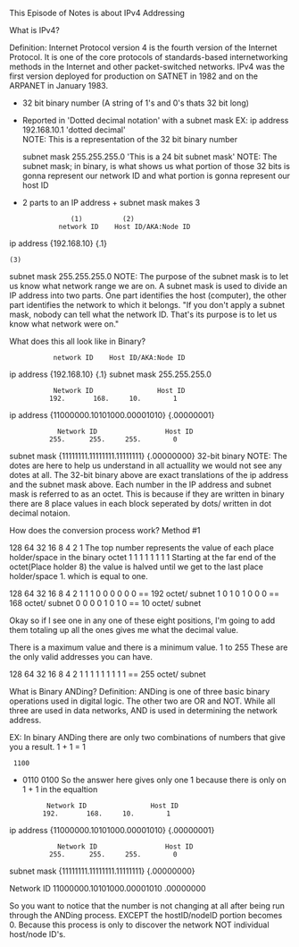 This Episode of Notes is about IPv4 Addressing

What is IPv4?

Definition:
Internet Protocol version 4 is the fourth version of the Internet Protocol. It is one of the core protocols of standards-based internetworking methods in the Internet and other packet-switched networks. IPv4 was the first version deployed for production on SATNET in 1982 and on the ARPANET in January 1983.

- 32 bit binary number (A string of 1's and 0's thats 32 bit long)

- Reported in 'Dotted decimal notation' with a subnet mask
EX:
    ip address    192.168.10.1  'dotted decimal'  
    NOTE: 
    This is a representation of the 32 bit binary number
    
    subnet mask   255.255.255.0  'This is a 24 bit subnet mask'
    NOTE: 
    The subnet mask; in binary, is what shows us what portion of those 32 bits is gonna represent our network ID and what portion is gonna represent our host ID

- 2 parts to an IP address + subnet mask makes 3

                  (1)          (2)
               network ID    Host ID/AKA:Node ID
ip address    {192.168.10}    {.1}


    (3)
subnet mask   255.255.255.0
NOTE:
The purpose of the subnet mask is to let us know what network range we are on. A subnet mask is used to divide an IP address into two parts. One part identifies the host (computer), the other part identifies the network to which it belongs. "If you don't apply a subnet mask, nobody can tell what the network ID. That's its purpose is to let us know what network were on."

What does this all look like in Binary?

               network ID    Host ID/AKA:Node ID
ip address    {192.168.10}    {.1}
subnet mask   255.255.255.0


               Network ID                Host ID
              192.       168.     10.        1 
ip address  {11000000.10101000.00001010} {.00000001}

                Network ID                 Host ID
              255.      255.     255.        0
subnet mask {11111111.11111111.11111111} {.00000000}
              32-bit binary 
NOTE: The dotes are here to help us understand in all actuallity we would not see any dotes at all. The 32-bit binary above are exact translations of the ip address and the subnet mask above. Each number in the IP address and subnet mask is referred to as an octet. This is because if they are written in binary there are 8 place values in each block seperated by dots/ written in dot decimal notaion. 

How does the conversion process work?
Method #1

128  64  32  16  8  4  2  1  The top number represents the value of each place holder/space in the binary octet
 1   1   1   1   1  1  1  1  Starting at the far end of the octet(Place holder 8) the value is halved until we get to the last place holder/space 1. which is equal to one. 

128  64  32  16  8  4  2  1
1    1    0   0  0  0  0  0 == 192 octet/ subnet
1    0    1   0  1  0  0  0 == 168 octet/ subnet
0    0    0   0  1  0  1  0 == 10 octet/ subnet

Okay so if I see one in any one of these eight positions, I'm going to add them totaling up all the ones gives me what the decimal value.

There is a maximum value and there is a minimum value. 1 to 255 These are the only valid addresses you can have.

128  64  32  16  8  4  2  1
1    1    1   1  1  1  1  1 == 255 octet/ subnet

What is Binary ANDing?
Definition:
ANDing is one of three basic binary operations used in digital logic. The other two are OR and NOT. While all three are used in data networks, AND is used in determining the network address.

EX: In binary ANDing there are only two combinations of numbers that give you a result. 1 + 1 = 1

     1100
   + 0110
     0100
So the answer here gives only one 1 because there is only on 1 + 1 in the equaltion

               Network ID                Host ID
              192.       168.     10.        1 
ip address  {11000000.10101000.00001010} {.00000001}

                Network ID                 Host ID
              255.      255.     255.        0
subnet mask {11111111.11111111.11111111} {.00000000}

Network ID   11000000.10101000.00001010   .00000000

So you want to notice that the number is not changing at all after being run through the ANDing process. EXCEPT the hostID/nodeID portion becomes 0. Because this process is only to discover the network NOT individual host/node ID's.